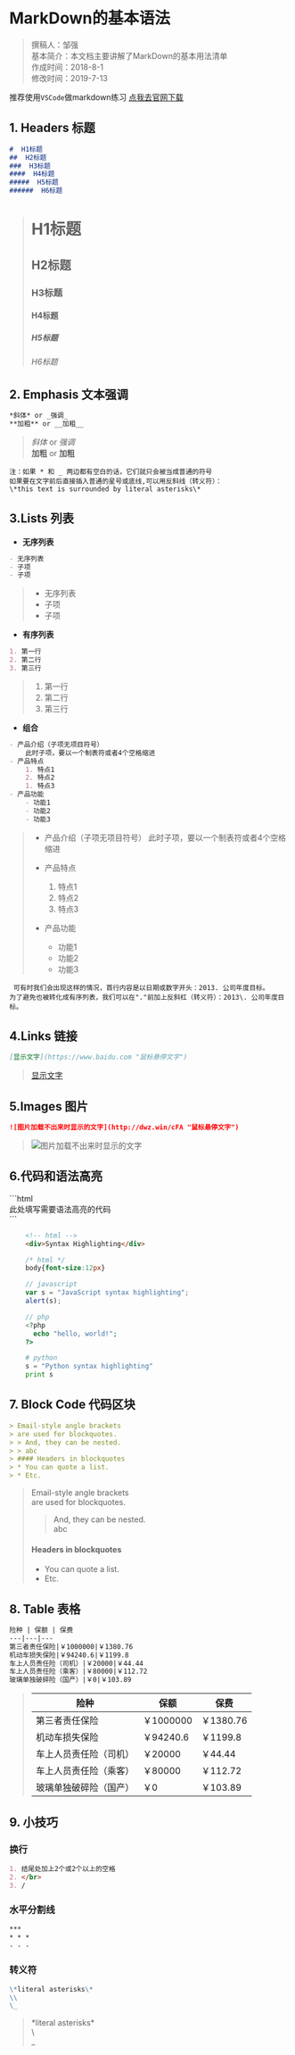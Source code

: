 # MarkDown的基本语法

> 撰稿人：邹强  
> 基本简介：本文档主要讲解了MarkDown的基本用法清单  
> 作成时间：2018-8-1  
> 修改时间：2019-7-13

推荐使用`VSCode`做markdown练习 [点我去官网下载](https://code.visualstudio.com/ "vscode")

## 1. Headers 标题

```md
#  H1标题
##  H2标题
###  H3标题
####  H4标题
#####  H5标题
######  H6标题
```

> #  H1标题
> ##  H2标题
> ###  H3标题
> ####  H4标题
> #####  H5标题
> ######  H6标题

## 2. Emphasis 文本强调

```md
*斜体* or _强调_
**加粗** or __加粗__
```

> *斜体* or _强调_ \
> **加粗** or __加粗__

```text
注：如果 * 和 _ 两边都有空白的话，它们就只会被当成普通的符号
如果要在文字前后直接插入普通的星号或底线,可以用反斜线（转义符）：
\*this text is surrounded by literal asterisks\*
```

## 3.Lists 列表

- **无序列表**

```md
- 无序列表
- 子项
- 子项
```

> - 无序列表
> - 子项
> - 子项
  
- **有序列表**

```md
1. 第一行
2. 第二行
3. 第三行
```

> 1. 第一行
> 2. 第二行
> 3. 第三行

- **组合**

```md
- 产品介绍（子项无项目符号）
    此时子项，要以一个制表符或者4个空格缩进
- 产品特点
    1. 特点1
    2. 特点2
    1. 特点3
- 产品功能
    - 功能1
    - 功能2
    - 功能3
```

> - 产品介绍（子项无项目符号）
>     此时子项，要以一个制表符或者4个空格缩进
>
> - 产品特点
>     1. 特点1
>     2. 特点2
>     3. 特点3
> - 产品功能
>     - 功能1
>     - 功能2
>     - 功能3

```text
 可有时我们会出现这样的情况，首行内容是以日期或数字开头：2013. 公司年度目标。
为了避免也被转化成有序列表，我们可以在"."前加上反斜杠（转义符）：2013\. 公司年度目标。
 ```

## 4.Links 链接

```md
[显示文字](https://www.baidu.com "鼠标悬停文字")
```

> [显示文字](https://www.baidu.com "鼠标悬停文字")

## 5.Images 图片

```md
![图片加载不出来时显示的文字](http://dwz.win/cFA "鼠标悬停文字")
```

> ![图片加载不出来时显示的文字](http://dwz.win/cFA "鼠标悬停文字")

## 6.代码和语法高亮

\`\`\`html  
此处填写需要语法高亮的代码  
\`\`\`

```html
    <!-- html -->
    <div>Syntax Highlighting</div>
```

```css
    /* html */
    body{font-size:12px}
```

```javascript
    // javascript
    var s = "JavaScript syntax highlighting";
    alert(s);
```

```php
    // php
    <?php
      echo "hello, world!";
    ?>
```

```python
    # python
    s = "Python syntax highlighting"
    print s
```

## 7. Block Code 代码区块

```md
> Email-style angle brackets  
> are used for blockquotes.
> > And, they can be nested.  
> > abc
> #### Headers in blockquotes
> * You can quote a list.
> * Etc.
```

> Email-style angle brackets  
> are used for blockquotes.
> > And, they can be nested.  
> > abc
> #### Headers in blockquotes
> * You can quote a list.
> * Etc.

## 8. Table 表格

```md
险种 | 保额 | 保费
---|---|---
第三者责任保险|￥1000000|￥1380.76
机动车损失保险|￥94240.6|￥1199.8
车上人员责任险（司机）|￥20000|￥44.44
车上人员责任险（乘客）|￥80000|￥112.72
玻璃单独破碎险（国产）|￥0|￥103.89
```

> 险种 | 保额 | 保费
> ---|---|---
> 第三者责任保险|￥1000000|￥1380.76
> 机动车损失保险|￥94240.6|￥1199.8
> 车上人员责任险（司机）|￥20000|￥44.44
> 车上人员责任险（乘客）|￥80000|￥112.72
> 玻璃单独破碎险（国产）|￥0|￥103.89

## 9. 小技巧

### 换行

```md
1. 结尾处加上2个或2个以上的空格
2. </br>
3. /
```

### 水平分割线

```md
***
* * *
- - -
```

### 转义符

```md
\*literal asterisks\*
\\  
\_
```

> \*literal asterisks\*  
> \\  
> \_
